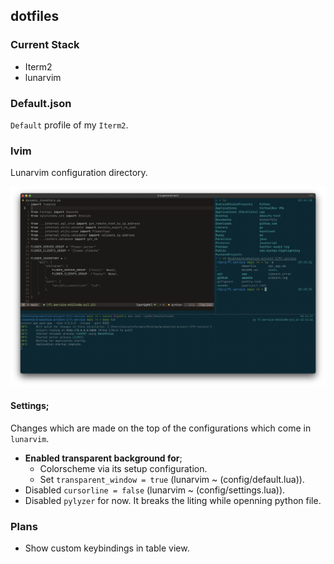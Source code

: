## dotfiles

### Current Stack

- Iterm2
- lunarvim

### Default.json

`Default` profile of my `Iterm2`.

### lvim

Lunarvim configuration directory.

![View](./view.png)

#### Settings;

Changes which are made on the top of the configurations which come in `lunarvim`.

- **Enabled transparent background for**;
  - Colorscheme via its setup configuration.
  - Set `transparent_window = true` (lunarvim ~ (config/default.lua)).
- Disabled `cursorline = false` (lunarvim ~ (config/settings.lua)).
- Disabled `pylyzer` for now. It breaks the liting while openning python file.

### Plans

- Show custom keybindings in table view.
